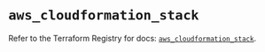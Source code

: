 # `aws_cloudformation_stack`

Refer to the Terraform Registry for docs: [`aws_cloudformation_stack`](https://registry.terraform.io/providers/hashicorp/aws/6.7.0/docs/resources/cloudformation_stack).

